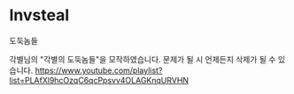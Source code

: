 # Invsteal
도둑놈들

각별님의 "각별의 도둑놈들"을 모작하였습니다.
문제가 될 시 언제든지 삭제가 될 수 있습니다.
https://www.youtube.com/playlist?list=PLAfXl9hcOzqC6qcPpsvv4OLAGKnqURVHN

